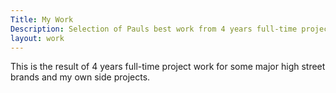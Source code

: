 ```yaml
---
Title: My Work
Description: Selection of Pauls best work from 4 years full-time project work for some major high street brands and Pauls own side projects.
layout: work
---
```

This is the result of 4 years full-time project work for some major high street brands and my own side projects.